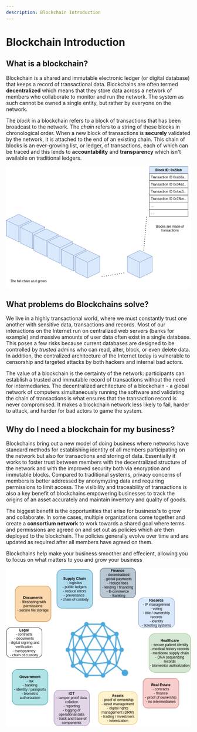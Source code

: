 ```yaml
---
description: Blockchain Introduction
---
```


# Blockchain Introduction

## What is a blockchain?

Blockchain is a shared and immutable electronic ledger (or digital database) that keeps a record of transactional data.
Blockchains are often termed **decentralized** which means that they store data across a network of members who
collaborate to monitor and run the network. The system as such cannot be owned a single entity, but rather by
everyone on the network.

The *block* in a blockchain refers to a block of transactions that has been broadcast to the network. The *chain*
refers to a string of these blocks in chronological order. When a new block of transactions is **securely** validated
by the network, it is attached to the end of an existing chain. This chain of blocks is an ever-growing list, or ledger,
of transactions, each of which can be traced and this lends to **accountability** and **transparency** which isn't
available on traditional ledgers.

![Blockchain](../../images/blockchain.png)

## What problems do Blockchains solve?

We live in a highly transactional world, where we must constantly trust one another with sensitive data, transactions
and records. Most of our interactions on the Internet run on centralized web servers (banks for example) and massive
amounts of user data often exist in a single database. This poses a few risks because current databases are designed to
be controlled by *trusted* admins who can read, alter, block, or even delete data. In addition, the centralized
architecture of the Internet today is vulnerable to censorship and targeted attacks by both hackers and internal bad actors.

The value of a blockchain is the certainty of the network: participants can establish a trusted and immutable record of
transactions without the need for intermediaries. The decentralized architecture of a blockchain - a global network of
computers simultaneously running the software and validating the chain of transactions is what ensures that the
transaction record is never compromised. It makes a blockchain network less likely to fail, harder to attack, and
harder for bad actors to game the system.

## Why do I need a blockchain for my business?

Blockchains bring out a new model of doing business where networks have standard methods for establishing identity of
all members participating on the network but also for transactions and storing of data. Essentially it works to foster
trust between members with the decentralized structure of the network and with the improved security both via encryption
and immutable blocks. Compared to traditional systems, privacy concerns of members is better addressed by anonymyzing
data and requiring permissions to limit access. The visibility and traceability of transactions is also a key benefit of
blockchains empowering businesses to track the origins of an asset accurately and maintain inventory and quality of
goods.

The biggest benefit is the opportunities that arise for business's to grow and collaborate. In some cases, multiple
organizations come together and create a **consortium network** to work towards a shared goal where terms and
permissions are agreed on and set out as policies which are then deployed to the blockchain. The policies generally
evolve over time and are updated as required after all members have agreed on them.

Blockchains help make your business smoother and effecient, allowing you to focus on what matters to you and grow
your business

![Blockchain business](../../images/blockchain-business.png)

